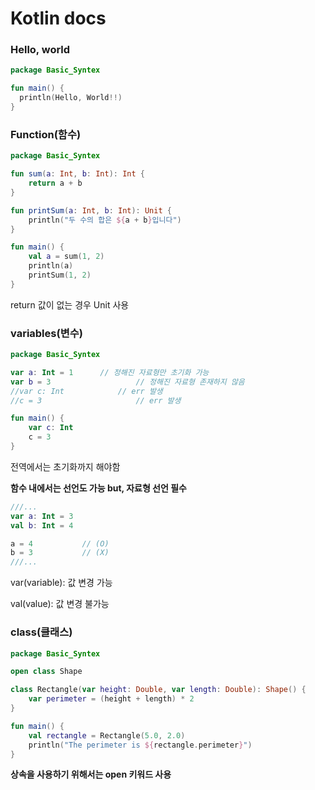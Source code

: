 # Kotlin docs

### Hello, world

```kotlin
package Basic_Syntex

fun main() {
  println(Hello, World!!)
}
```

### Function(함수)

```kotlin
package Basic_Syntex

fun sum(a: Int, b: Int): Int {
    return a + b
}

fun printSum(a: Int, b: Int): Unit {
    println("두 수의 합은 ${a + b}입니다")
}

fun main() {
    val a = sum(1, 2)
    println(a)
    printSum(1, 2)
}
```

return 값이 없는 경우 Unit 사용



### variables(변수)

```kotlin
package Basic_Syntex

var a: Int = 1		// 정해진 자료형만 초기화 가능
var b = 3					// 정해진 자료형 존재하지 않음
//var c: Int			// err 발생
//c = 3						// err 발생

fun main() {
    var c: Int
    c = 3
}
```

전역에서는 초기화까지 해야함

**함수 내에서는 선언도 가능 but, 자료형 선언 필수**



```kotlin
///...
var a: Int = 3
val b: Int = 4

a = 4			// (O)
b = 3			// (X)
///...
```

var(variable): 값 변경 가능

val(value): 값 변경 불가능



### class(클래스)

```kotlin
package Basic_Syntex

open class Shape

class Rectangle(var height: Double, var length: Double): Shape() {
    var perimeter = (height + length) * 2
}

fun main() {
    val rectangle = Rectangle(5.0, 2.0)
    println("The perimeter is ${rectangle.perimeter}")
}
```

**상속을 사용하기 위해서는 open 키워드 사용**

